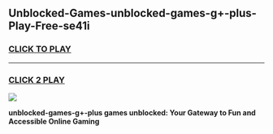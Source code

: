 
## Unblocked-Games-unblocked-games-g+-plus-Play-Free-se41i
<h3>
<a href="https://premium76.site?title=unblocked-games-g+-plus&ref=23A">CLICK TO PLAY</a></h3>
<hr>

<h3>
<a href="https://premium76.site?title=unblocked-games-g+-plus&ref=23A">CLICK 2 PLAY</a>
  
</h3>

<a href="https://premium76.site?title=unblocked-games-g+-plus&ref=23A"><img src="https://clearcache.store/games.png"></a>


**unblocked-games-g+-plus games unblocked: Your Gateway to Fun and Accessible Online Gaming**
